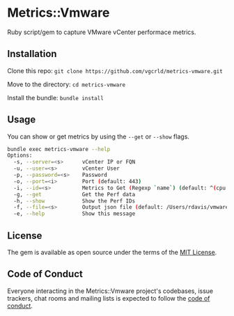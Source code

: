 # Metrics::Vmware

Ruby script/gem to capture VMware vCenter performace metrics.

## Installation

Clone this repo:
`git clone https://github.com/vgcrld/metrics-vmware.git`

Move to the directory:
`cd metrics-vmware`

Install the bundle: 
`bundle install`

## Usage

You can show or get metrics by using the `--get` or `--show` flags.

```bash
bundle exec metrics-vmware --help
Options:
  -s, --server=<s>      vCenter IP or FQN
  -u, --user=<s>        vCenter User
  -p, --password=<s>    Password
  -o, --port=<i>        Port (default: 443)
  -i, --id=<s>          Metrics to Get (Regexp `name`) (default: ^(cpu|mem)\.usage\.average)
  -g, --get             Get the Perf data
  -h, --show            Show the Perf IDs
  -f, --file=<s>        Output json file (default: /Users/rdavis/vmware-1649186749.json)
  -e, --help            Show this message
```

## License

The gem is available as open source under the terms of the [MIT License](https://opensource.org/licenses/MIT).

## Code of Conduct

Everyone interacting in the Metrics::Vmware project's codebases, issue trackers, chat rooms and mailing lists is expected to follow the [code of conduct](https://github.com/[USERNAME]/metrics-vmware/blob/master/CODE_OF_CONDUCT.md).
